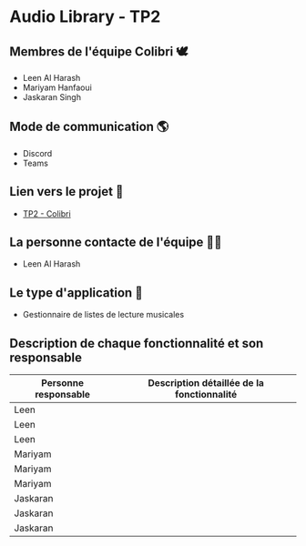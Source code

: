 # Audio Library - TP2 

## Membres de l'équipe Colibri 🕊
- Leen Al Harash
- Mariyam Hanfaoui
- Jaskaran Singh

## Mode de communication 🌎
- Discord
- Teams

## Lien vers le projet 🔗
- [TP2 - Colibri](https://git.dti.crosemont.quebec/lal/tp2-colibri)

## La personne contacte de l'équipe 🙎‍♀️
- Leen Al Harash

## Le type d'application 📱
- Gestionnaire de listes de lecture musicales

## Description de chaque fonctionnalité et son responsable 
| Personne responsable | Description détaillée de la fonctionnalité |
| ------------- | ------------- |
| Leen |  |
| Leen |  |
| Leen |  |
| Mariyam |  |
| Mariyam |  |
| Mariyam |  |
| Jaskaran |  |
| Jaskaran |  |
| Jaskaran |  |
